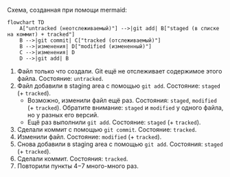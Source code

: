 Схема, созданная при помощи mermaid:

```mermaid
flowchart TD
    A["untracked (неотслеживаемый)"] -->|git add| B["staged (в списке на коммит) + tracked"]
    B -->|git commit| C["tracked (отслеживаемый)"]
    B -->|изменения| D["modified (измененный)"]
    C -->|изменения| D
    D -->|git add| B
```
1. Файл только что создали. Git ещё не отслеживает содержимое этого файла. Состояние: ```untracked```.
2. Файл добавили в staging area с помощью ```git add```. Состояние: ```staged``` (+ ```tracked```). 
    - Возможно, изменили файл ещё раз. Состояния: ```staged```, ```modified``` (+ ```tracked```). Обратите внимание: ```staged``` и ```modified``` у одного файла, но у разных его версий.
    - Ещё раз выполнили ```git add```. Состояние: ```staged``` (+ ```tracked```).
3. Сделали коммит с помощью ```git commit```. Состояние: ```tracked```.
4. Изменили файл. Состояние: ```modified``` (+ ```tracked```).
5. Снова добавили в staging area с помощью ```git add```. Состояния: ```staged``` (+ ```tracked```).
6. Сделали коммит. Состояния: ```tracked```.
7. Повторили пункты 4−7 много-много раз.
